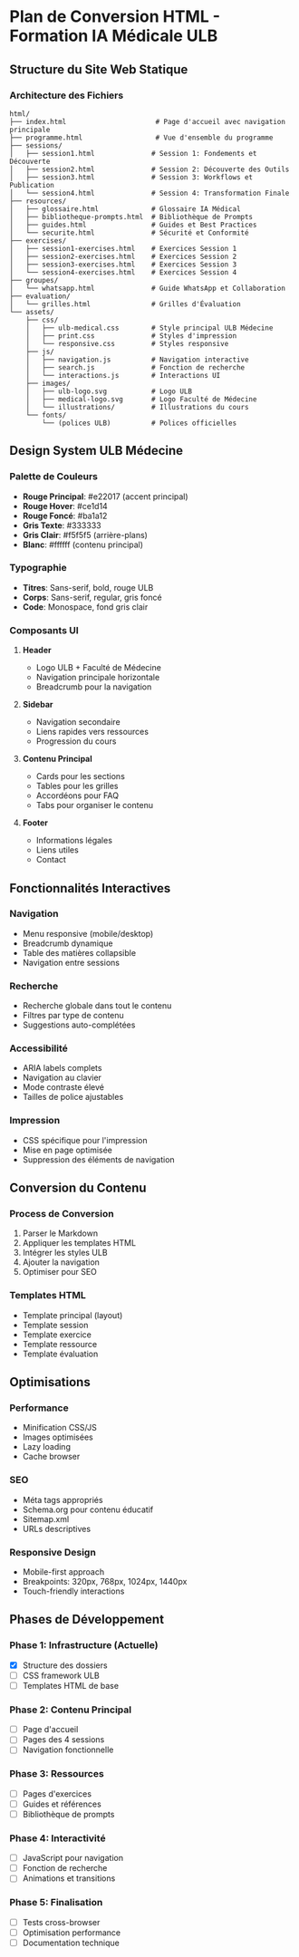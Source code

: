 # Plan de Conversion HTML - Formation IA Médicale ULB

## Structure du Site Web Statique

### Architecture des Fichiers
```
html/
├── index.html                      # Page d'accueil avec navigation principale
├── programme.html                  # Vue d'ensemble du programme
├── sessions/
│   ├── session1.html              # Session 1: Fondements et Découverte
│   ├── session2.html              # Session 2: Découverte des Outils
│   ├── session3.html              # Session 3: Workflows et Publication
│   └── session4.html              # Session 4: Transformation Finale
├── resources/
│   ├── glossaire.html             # Glossaire IA Médical
│   ├── bibliotheque-prompts.html  # Bibliothèque de Prompts
│   ├── guides.html                # Guides et Best Practices
│   └── securite.html              # Sécurité et Conformité
├── exercises/
│   ├── session1-exercises.html    # Exercices Session 1
│   ├── session2-exercises.html    # Exercices Session 2
│   ├── session3-exercises.html    # Exercices Session 3
│   └── session4-exercises.html    # Exercices Session 4
├── groupes/
│   └── whatsapp.html              # Guide WhatsApp et Collaboration
├── evaluation/
│   └── grilles.html               # Grilles d'Évaluation
└── assets/
    ├── css/
    │   ├── ulb-medical.css        # Style principal ULB Médecine
    │   ├── print.css              # Styles d'impression
    │   └── responsive.css         # Styles responsive
    ├── js/
    │   ├── navigation.js          # Navigation interactive
    │   ├── search.js              # Fonction de recherche
    │   └── interactions.js        # Interactions UI
    ├── images/
    │   ├── ulb-logo.svg           # Logo ULB
    │   ├── medical-logo.svg       # Logo Faculté de Médecine
    │   └── illustrations/         # Illustrations du cours
    └── fonts/
        └── (polices ULB)          # Polices officielles
```

## Design System ULB Médecine

### Palette de Couleurs
- **Rouge Principal**: #e22017 (accent principal)
- **Rouge Hover**: #ce1d14
- **Rouge Foncé**: #ba1a12
- **Gris Texte**: #333333
- **Gris Clair**: #f5f5f5 (arrière-plans)
- **Blanc**: #ffffff (contenu principal)

### Typographie
- **Titres**: Sans-serif, bold, rouge ULB
- **Corps**: Sans-serif, regular, gris foncé
- **Code**: Monospace, fond gris clair

### Composants UI
1. **Header**
   - Logo ULB + Faculté de Médecine
   - Navigation principale horizontale
   - Breadcrumb pour la navigation

2. **Sidebar**
   - Navigation secondaire
   - Liens rapides vers ressources
   - Progression du cours

3. **Contenu Principal**
   - Cards pour les sections
   - Tables pour les grilles
   - Accordéons pour FAQ
   - Tabs pour organiser le contenu

4. **Footer**
   - Informations légales
   - Liens utiles
   - Contact

## Fonctionnalités Interactives

### Navigation
- Menu responsive (mobile/desktop)
- Breadcrumb dynamique
- Table des matières collapsible
- Navigation entre sessions

### Recherche
- Recherche globale dans tout le contenu
- Filtres par type de contenu
- Suggestions auto-complétées

### Accessibilité
- ARIA labels complets
- Navigation au clavier
- Mode contraste élevé
- Tailles de police ajustables

### Impression
- CSS spécifique pour l'impression
- Mise en page optimisée
- Suppression des éléments de navigation

## Conversion du Contenu

### Process de Conversion
1. Parser le Markdown
2. Appliquer les templates HTML
3. Intégrer les styles ULB
4. Ajouter la navigation
5. Optimiser pour SEO

### Templates HTML
- Template principal (layout)
- Template session
- Template exercice
- Template ressource
- Template évaluation

## Optimisations

### Performance
- Minification CSS/JS
- Images optimisées
- Lazy loading
- Cache browser

### SEO
- Méta tags appropriés
- Schema.org pour contenu éducatif
- Sitemap.xml
- URLs descriptives

### Responsive Design
- Mobile-first approach
- Breakpoints: 320px, 768px, 1024px, 1440px
- Touch-friendly interactions

## Phases de Développement

### Phase 1: Infrastructure (Actuelle)
- [x] Structure des dossiers
- [ ] CSS framework ULB
- [ ] Templates HTML de base

### Phase 2: Contenu Principal
- [ ] Page d'accueil
- [ ] Pages des 4 sessions
- [ ] Navigation fonctionnelle

### Phase 3: Ressources
- [ ] Pages d'exercices
- [ ] Guides et références
- [ ] Bibliothèque de prompts

### Phase 4: Interactivité
- [ ] JavaScript pour navigation
- [ ] Fonction de recherche
- [ ] Animations et transitions

### Phase 5: Finalisation
- [ ] Tests cross-browser
- [ ] Optimisation performance
- [ ] Documentation technique